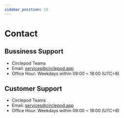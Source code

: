```yaml
---
sidebar_position: 15
---
```

# Contact

## Bussiness Support

- Circlepod Teams 
- Email: [services@circlepod.app](mailto:services@circlepod.app)
- Office Hour: Weekdays within 09:00 ~ 18:00 (UTC+8)  

## Customer Support

- Circlepod Teams 
- Email: [services@circlepod.app](mailto:services@circlepod.app)
- Office Hour: Weekdays within 09:00 ~ 18:00 (UTC+8) 